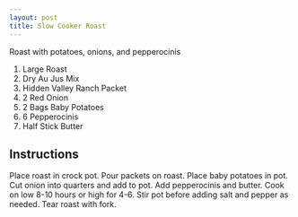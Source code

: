 ```yaml
---
layout: post
title: Slow Cooker Roast
---
```


Roast with potatoes, onions, and pepperocinis

1. Large Roast
2. Dry Au Jus Mix
3. Hidden Valley Ranch Packet
4. 2 Red Onion
5. 2 Bags Baby Potatoes
6. 6 Pepperocinis
7. Half Stick Butter

## Instructions

Place roast in crock pot. Pour packets on roast. Place baby potatoes in pot. Cut
onion into quarters and add to pot. Add pepperocinis and butter. Cook on low 8-10
hours or high for 4-6. Stir pot before adding salt and pepper as needed. Tear roast
with fork.

